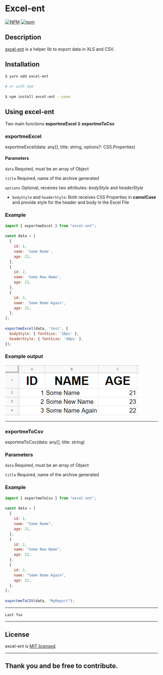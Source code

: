 # Excel-ent

[![NPM](https://img.shields.io/npm/v/excel-ent)](https://www.npmjs.com/package/@numpod/excel-ent)
[![npm](https://img.shields.io/npm/l/excel-ent)](https://github.com/leoreisdias/excel-ent/blob/main/LICENSE)

## Description

[excel-ent](https://github.com/leoreisdias/excel-ent.git) is a helper lib to export data in XLS and CSV.

## Installation

```bash
$ yarn add excel-ent

# or with npm

$ npm install excel-ent --save
```

## Using excel-ent

Two main functions <b>exportmeExcel</b> & <b>exportmeToCsv</b> 

### exportmeExcel

exportmeExcel(data: any[], title: string, options?: CSS.Properties)

#### Parameters

`data`
Required, must be an array of Object

`title`
Required, name of the archive generated

`options`
Optional, receives two attributes: <i>bodyStyle</i> and <i>headerStyle</i>

- `bodyStyle` and `headerStyle`: Both receives CSS Properties in <b>camelCase</b> and provide style for the header and body in the Excel File

### Example

```js
import { exportmeExcel } from "excel-ent";

const data = [
  {
    id: 1,
    name: 'Some Name',
    age: 21,
  },
  {
    id: 2,
    name: 'Some New Name',
    age: 23,
  },
  {
    id: 3,
    name: 'Some Name Again',
    age: 22,
  },
];

exportmeExcel(data, 'test', {
  bodyStyle: { fontSize: '20px' },
  headerStyle: { fontSize: '40px' },
});

```

### Example output
<img src="./excel-ent-example.png" alt="Example Output - Excel Screenshot" />

---

### exportmeToCsv

exportmeToCsv(data: any[], title: string)

### Parameters

`data`
Required, must be an array of Object

`title`
Required, name of the archive generated

### Example

```js
import { exportmeToCsv } from "excel-ent";

const data = [
  {
    id: 1,
    name: "Some Name",
    age: 21,
  },
  {
    id: 2,
    name: "Some New Name",
    age: 23,
  },
  {
    id: 3,
    name: "Some Name Again",
    age: 22,
  },
];

exportmeToCSV(data, "MyReport");

```
---
```fix
Last fux
```

---

## License

excel-ent is [MIT licensed](LICENSE).

---

## Thank you and be free to contribute.